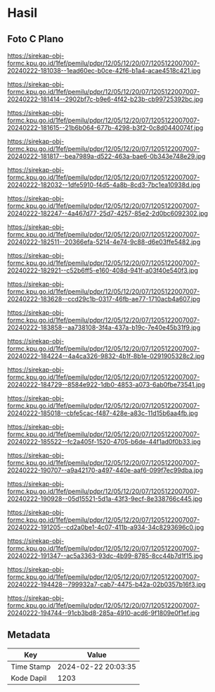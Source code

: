 # Hasil

## Foto C Plano

https://sirekap-obj-formc.kpu.go.id/1fef/pemilu/pdpr/12/05/12/20/07/1205122007007-20240222-181038--1ead60ec-b0ce-42f6-b1a4-acae4518c421.jpg

https://sirekap-obj-formc.kpu.go.id/1fef/pemilu/pdpr/12/05/12/20/07/1205122007007-20240222-181414--2902bf7c-b9e6-4f42-b23b-cb99725392bc.jpg

https://sirekap-obj-formc.kpu.go.id/1fef/pemilu/pdpr/12/05/12/20/07/1205122007007-20240222-181615--21b6b064-677b-4298-b3f2-0c8d0440074f.jpg

https://sirekap-obj-formc.kpu.go.id/1fef/pemilu/pdpr/12/05/12/20/07/1205122007007-20240222-181817--bea7989a-d522-463a-bae6-0b343e748e29.jpg

https://sirekap-obj-formc.kpu.go.id/1fef/pemilu/pdpr/12/05/12/20/07/1205122007007-20240222-182032--1dfe5910-f4d5-4a8b-8cd3-7bc1ea10938d.jpg

https://sirekap-obj-formc.kpu.go.id/1fef/pemilu/pdpr/12/05/12/20/07/1205122007007-20240222-182247--4a467d77-25d7-4257-85e2-2d0bc6092302.jpg

https://sirekap-obj-formc.kpu.go.id/1fef/pemilu/pdpr/12/05/12/20/07/1205122007007-20240222-182511--20366efa-5214-4e74-9c88-d6e03ffe5482.jpg

https://sirekap-obj-formc.kpu.go.id/1fef/pemilu/pdpr/12/05/12/20/07/1205122007007-20240222-182921--c52b6ff5-e160-408d-941f-a03f40e540f3.jpg

https://sirekap-obj-formc.kpu.go.id/1fef/pemilu/pdpr/12/05/12/20/07/1205122007007-20240222-183628--ccd29c1b-0317-46fb-ae77-1710acb4a607.jpg

https://sirekap-obj-formc.kpu.go.id/1fef/pemilu/pdpr/12/05/12/20/07/1205122007007-20240222-183858--aa738108-3f4a-437a-b19c-7e40e45b31f9.jpg

https://sirekap-obj-formc.kpu.go.id/1fef/pemilu/pdpr/12/05/12/20/07/1205122007007-20240222-184224--4a4ca326-9832-4b1f-8b1e-0291905328c2.jpg

https://sirekap-obj-formc.kpu.go.id/1fef/pemilu/pdpr/12/05/12/20/07/1205122007007-20240222-184729--8584e922-1db0-4853-a073-6ab0fbe73541.jpg

https://sirekap-obj-formc.kpu.go.id/1fef/pemilu/pdpr/12/05/12/20/07/1205122007007-20240222-185018--cbfe5cac-f487-428e-a83c-11d15b6aa4fb.jpg

https://sirekap-obj-formc.kpu.go.id/1fef/pemilu/pdpr/12/05/12/20/07/1205122007007-20240222-185522--fc2a405f-1520-4705-b6de-44f1ad0f0b33.jpg

https://sirekap-obj-formc.kpu.go.id/1fef/pemilu/pdpr/12/05/12/20/07/1205122007007-20240222-190707--a9a42170-a497-440e-aaf6-099f7ec99dba.jpg

https://sirekap-obj-formc.kpu.go.id/1fef/pemilu/pdpr/12/05/12/20/07/1205122007007-20240222-190928--05d15521-5d1a-43f3-9ecf-8e338766c445.jpg

https://sirekap-obj-formc.kpu.go.id/1fef/pemilu/pdpr/12/05/12/20/07/1205122007007-20240222-191205--cd2a0be1-4c07-411b-a934-34c8293696c0.jpg

https://sirekap-obj-formc.kpu.go.id/1fef/pemilu/pdpr/12/05/12/20/07/1205122007007-20240222-191347--ac5a3363-93dc-4b99-8785-8cc44b7d1f15.jpg

https://sirekap-obj-formc.kpu.go.id/1fef/pemilu/pdpr/12/05/12/20/07/1205122007007-20240222-194428--799932a7-cab7-4475-b42a-02b0357b16f3.jpg

https://sirekap-obj-formc.kpu.go.id/1fef/pemilu/pdpr/12/05/12/20/07/1205122007007-20240222-194744--91cb3bd8-285a-4910-acd6-9f1809e0f1ef.jpg


## Metadata

| Key        | Value               |
| ---------- | ------------------- |
| Time Stamp | 2024-02-22 20:03:35 |
| Kode Dapil | 1203                |



